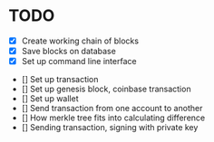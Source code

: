 # TODO

- [x] Create working chain of blocks
- [x] Save blocks on database
- [x] Set up command line interface
- [] Set up transaction
- [] Set up genesis block, coinbase transaction
- [] Set up wallet
- [] Send transaction from one account to another
- [] How merkle tree fits into calculating difference
- [] Sending transaction, signing with private key